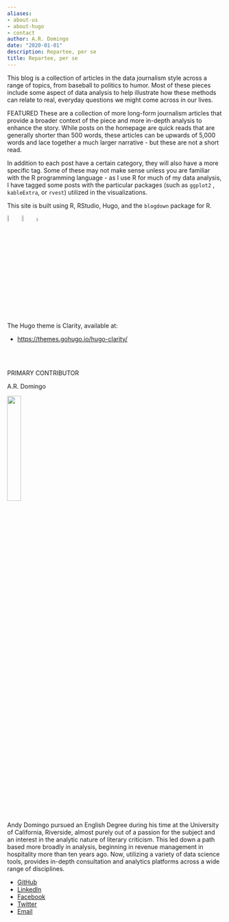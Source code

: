 ```yaml
---
aliases:
- about-us
- about-hugo
- contact
author: A.R. Domingo
date: "2020-01-01"
description: Repartee, per se
title: Repartee, per se
---
```




This blog is a collection of articles in the data journalism style across a range of topics, from baseball to politics to humor.  Most of these pieces include some aspect of data analysis to help illustrate how these methods can relate to real, everyday questions we might come across in our lives.

FEATURED
These are a collection of more long-form journalism articles that provide a broader context of the piece and more in-depth analysis to enhance the story.  While posts on the homepage are quick reads that are generally shorter than 500 words, these articles can be upwards of 5,000 words and lace together a much larger narrative - but these are not a short read.

In addition to each post have a certain category, they will also have a more specific tag.  Some of these may not make sense unless you are familiar with the R programming language - as I use R for much of my data analysis, I have tagged some posts with the particular packages (such as `ggplot2` , `kableExtra`, or  `rvest`) utilized in the visualizations.

This site is built using R, RStudio, Hugo, and the `blogdown` package for R.  


 <a href="https://cran.r-project.org" rel="some text"> <img src="/./about_files/Rlogo.png" alt="CRAN" width = 6%/></a>
 <a href="https://www.rstudio.com/" rel="some text"> <img src="/./about_files/RStudio-Logo.png" alt="RStudio" 
  width = 6%/></a>
 <a href="https://cran.r-project.org" rel="some text"> <img src="/./about_files/hex-blogdown.png" alt="{blogdown}" 
  width = 4.5%/></a>



The Hugo theme is Clarity, available at:

- https://themes.gohugo.io/hugo-clarity/

<br><br>

PRIMARY CONTRIBUTOR

A.R. Domingo

<img src="/./about_files/ARDomingo1.jpg" alt="" width="25%" height="25%"/>

Andy Domingo pursued an English Degree during his time at the University of California, Riverside, almost purely out of a passion for the subject and an interest in the analytic nature of literary criticism.  This led down a path based more broadly in analysis, beginning in revenue management in hospitality more than ten years ago.  Now, utilizing a variety of data science tools, provides in-depth consultation and analytics platforms across a wide range of disciplines. 




* [GitHub](https://github.com/ardomingo/)
* [LinkedIn](https://www.linkedin.com/in/andres-domingo-75682343/)
* [Facebook](https://www.facebook.com/andy.domingo/)
* [Twitter](https://twitter.com/andresrdomingo/)
* [Email](mailto:andres.r.domingo@gmail.com)



